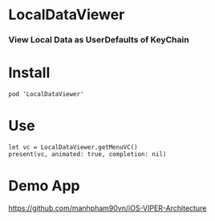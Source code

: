 # LocalDataViewer
### View Local Data as UserDefaults of KeyChain

# Install

```
pod 'LocalDataViewer'
```

# Use
```
let vc = LocalDataViewer.getMenuVC()
present(vc, animated: true, completion: nil)
```

# Demo App
https://github.com/manhpham90vn/iOS-VIPER-Architecture
